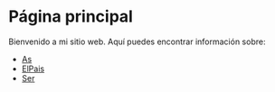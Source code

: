 # Página principal

Bienvenido a mi sitio web. Aquí puedes encontrar información sobre:

- [As](as.md)
- [ElPais](elpais.md)
- [Ser](ser.md)
